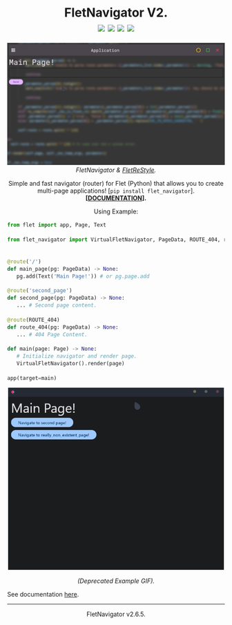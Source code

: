 <h1 align="center">FletNavigator V2.<br><img src="https://img.shields.io/badge/V2.6.5-white?style=for-the-badge&logo=flutter&logoColor=red"> <img src="https://img.shields.io/github/issues/xzripper/flet_navigator?style=for-the-badge&color=red"> <img src="https://img.shields.io/github/issues-closed/xzripper/flet_navigator?style=for-the-badge&color=green"> <img src="https://img.shields.io/github/last-commit/xzripper/flet_navigator/main?style=for-the-badge&color=blue"></h1>
<p align="center"><img src="example2.gif" width=600><br><i>FletNavigator & <a href="https://github.com/xzripper/flet_restyle">FletReStyle</a>.</i></p>
<p align="center">Simple and fast navigator (router) for Flet (Python) that allows you to create multi-page applications! [<code>pip install flet_navigator</code>].<br><b>[<a href="https://github.com/xzripper/flet_navigator/blob/main/flet-navigator-docs.md">DOCUMENTATION</a>].</b></p>
<p align="center">Using Example:

```python
from flet import app, Page, Text

from flet_navigator import VirtualFletNavigator, PageData, ROUTE_404, route


@route('/')
def main_page(pg: PageData) -> None:
   pg.add(Text('Main Page!')) # or pg.page.add

@route('second_page')
def second_page(pg: PageData) -> None:
   ... # Second page content.

@route(ROUTE_404)
def route_404(pg: PageData) -> None:
   ... # 404 Page Content.

def main(page: Page) -> None:
   # Initialize navigator and render page.
   VirtualFletNavigator().render(page)

app(target=main)
```

</p>

<p align="center"><img src="example.gif" width=500></p> <p align="center"><i>(Deprecated Example GIF).</i></p>

See documentation <a href="https://github.com/xzripper/flet_navigator/blob/main/flet-navigator-docs.md">here</a>.

<hr>
<p align="center">FletNavigator v2.6.5.</p></i>
